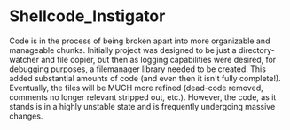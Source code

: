 # Shellcode_Instigator

Code is in the process of being broken apart into more organizable and manageable chunks. Initially project was designed to be just a directory-watcher and file copier, but then as logging capabilities were desired, for debugging purposes, a filemanager library needed to be created. This added substantial amounts of code (and even then it isn't fully complete!). Eventually, the files will be MUCH more refined (dead-code removed, comments no longer relevant stripped out, etc.). However, the code, as it stands is in a highly unstable state and is frequently undergoing massive changes.
